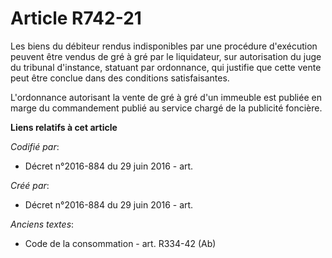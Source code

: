 # Article R742-21

Les biens du débiteur rendus indisponibles par une procédure d'exécution peuvent être vendus de gré à gré par le liquidateur,
sur autorisation du juge du tribunal d'instance, statuant par ordonnance, qui justifie que cette vente peut être conclue dans
des conditions satisfaisantes.

L'ordonnance autorisant la vente de gré à gré d'un immeuble est publiée en marge du commandement publié au service chargé de
la publicité foncière.

**Liens relatifs à cet article**

_Codifié par_:

  - Décret n°2016-884 du 29 juin 2016 - art.

_Créé par_:

  - Décret n°2016-884 du 29 juin 2016 - art.

_Anciens textes_:

  - Code de la consommation - art. R334-42 (Ab)
